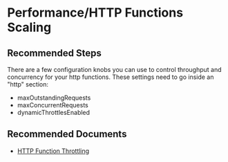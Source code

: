 <properties
	pageTitle="Performance/HTTP Functions Scaling"
	description="Performance/HTTP Functions Scaling"
	service="microsoft.web"
	resource="functions"
	authors="cts-shrahman,shrahman"
    ms.author="shrahman,ykchen"
	displayOrder=""
	selfHelpType="generic"
	supportTopicIds="32630475"
	resourceTags=""
	productPesIds="16072"
	cloudEnvironments="public, Fairfax, usnat, ussec"
	articleId="ffd485ff-828e-4d8b-842c-a5a5cc5e873f"
	ownershipId="Compute_AppService"
/>

#  Performance/HTTP Functions Scaling

## **Recommended Steps**

There are a few configuration knobs you can use to control throughput and concurrency for your http functions. These settings need to go inside an "http" section: <br>

* maxOutstandingRequests 
* maxConcurrentRequests
* dynamicThrottlesEnabled

## **Recommended Documents**

* [HTTP Function Throttling](https://github.com/Azure/azure-functions-host/wiki/Http-Functions#throttling)<br>

